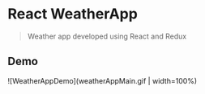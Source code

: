 # React WeatherApp
>Weather app developed using React and Redux

## Demo
![WeatherAppDemo](weatherAppMain.gif | width=100%)

